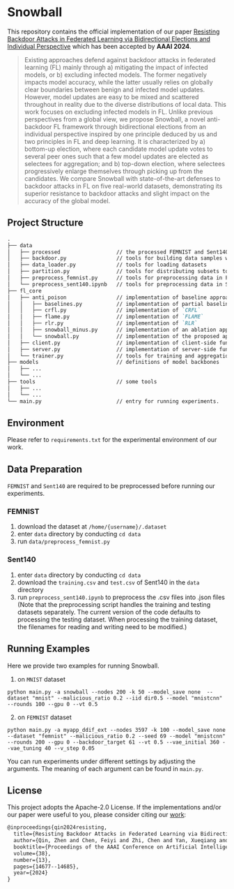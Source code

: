 # Snowball

This repository contains the official implementation of our paper [Resisting Backdoor Attacks in Federated Learning via Bidirectional Elections and Individual Perspective](https://ojs.aaai.org/index.php/AAAI/article/view/29385) which has been accepted by **AAAI 2024**. 

> Existing approaches defend against backdoor attacks in federated learning (FL) mainly through a) mitigating the impact of infected models, or b) excluding infected models. The former negatively impacts model accuracy, while the latter usually relies on globally clear boundaries between benign and infected model updates. However, model updates are easy to be mixed and scattered throughout in reality due to the diverse distributions of local data. This work focuses on excluding infected models in FL. Unlike previous perspectives from a global view, we propose Snowball, a novel anti-backdoor FL framework through bidirectional elections from an individual perspective inspired by one principle deduced by us and two principles in FL and deep learning. It is characterized by a) bottom-up election, where each candidate model update votes to several peer ones such that a few model updates are elected as selectees for aggregation; and b) top-down election, where selectees progressively enlarge themselves through picking up from the candidates. We compare Snowball with state-of-the-art defenses to backdoor attacks in FL on five real-world datasets, demonstrating its superior resistance to backdoor attacks and slight impact on the accuracy of the global model.


## Project Structure
```Markdown
.
├── data
│   ├── processed                  // the processed FEMNIST and Sent140 should be saved in this directory.
│   ├── backdoor.py                // tools for building data samples with backdoor triggers
│   ├── data_loader.py             // tools for loading datasets
│   ├── partition.py               // tools for distributing subsets to clients
│   ├── preprocess_femnist.py      // tools for preprocessing data in FEMNIST
│   └── preprocess_sent140.ipynb   // tools for preprocessing data in Sent140
├── fl_core
│   ├── anti_poison                // implementation of baseline approaches and the proposed approaches
│   │   ├── baselines.py           // implementation of partial baselines.
│   │   ├── crfl.py                // implementation of `CRFL`
│   │   ├── flame.py               // implementation of `FLAME`
│   │   ├── rlr.py                 // implementation of `RLR`
│   │   ├── snowball_minus.py      // implementation of an ablation approach of `Snowball`, i.e., Snowball$\boxminus$
│   │   └── snowball.py            // implementation of the proposed approach, `Snowball`
│   ├── client.py                  // implementation of client-side functionalities
│   ├── server.py                  // implementation of server-side functionalities
│   └── trainer.py                 // tools for training and aggregation
├── models                         // definitions of model backbones
│   ├── ...   
│   └── ... 
├── tools                          // some tools
│   ├── ...   
│   └── ...  
└── main.py                        // entry for running experiments.
```


## Environment
Please refer to `requirements.txt` for the experimental environment of our work.


## Data Preparation
`FEMNIST` and `Sent140` are required to be preprocessed before running our experiments.

### FEMNIST
1. download the dataset at `/home/{username}/.dataset` 
2. enter `data` directory by conducting `cd data`
3. run `data/preprocess_femnist.py`

### Sent140
1. enter `data` directory by conducting `cd data`
2. download the `training.csv` and `test.csv` of Sent140 in the `data` directory
3. run `preprocess_sent140.ipynb` to preprocess the .csv files into .json files (Note that the preprocessing script handles the training and testing datasets separately. The current version of the code defaults to processing the testing dataset. When processing the training dataset, the filenames for reading and writing need to be modified.)

## Running Examples
Here we provide two examples for running Snowball.
1. on `MNIST` dataset
```shell
python main.py -a snowball --nodes 200 -k 50 --model_save none  --dataset "mnist" --malicious_ratio 0.2 --iid dir0.5 --model "mnistcnn" --rounds 100 --gpu 0 --vt 0.5
```

2. on `FEMNIST` dataset
```shell
python main.py -a myapp_ddif_ext --nodes 3597 -k 100 --model_save none  --dataset "femnist" --malicious_ratio 0.2 --seed 69 --model "mnistcnn" --rounds 200 --gpu 0 --backdoor_target 61 --vt 0.5 --vae_initial 360 --vae_tuning 40 --v_step 0.05
```

You can run experiments under different settings by adjusting the arguments. 
The meaning of each argument can be found in `main.py`.

## License
This project adopts the Apache-2.0 License. 
If the implementations and/or our paper were useful to you, please consider citing our [work](https://ojs.aaai.org/index.php/AAAI/article/view/29385):
```latex
@inproceedings{qin2024resisting,
  title={Resisting Backdoor Attacks in Federated Learning via Bidirectional Elections and Individual Perspective},
  author={Qin, Zhen and Chen, Feiyi and Zhi, Chen and Yan, Xueqiang and Deng, Shuiguang},
  booktitle={Proceedings of the AAAI Conference on Artificial Intelligence},
  volume={38},
  number={13},
  pages={14677--14685},
  year={2024}
}
```
